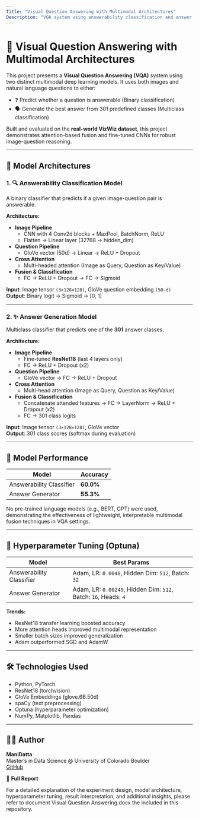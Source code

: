 ```yaml
---
Title: "Visual Question Answering with Multimodal Architectures"
Description: "VQA system using answerability classification and answer generation models on the VizWiz dataset"
---
```


# 🤖 Visual Question Answering with Multimodal Architectures

This project presents a **Visual Question Answering (VQA)** system using two distinct multimodal deep learning models. It uses both images and natural language questions to either:
- ❓ Predict whether a question is answerable (Binary classification)
- 🗣️ Generate the best answer from 301 predefined classes (Multiclass classification)

Built and evaluated on the **real-world VizWiz dataset**, this project demonstrates attention-based fusion and fine-tuned CNNs for robust image-question reasoning.

---

## 🧠 Model Architectures

### 1. 🔍 Answerability Classification Model

A binary classifier that predicts if a given image-question pair is answerable.

**Architecture:**

- **Image Pipeline**
  - CNN with 4 Conv2d blocks + MaxPool, BatchNorm, ReLU
  - Flatten → Linear layer (32768 → hidden_dim)
- **Question Pipeline**
  - GloVe vector (50d) → Linear → ReLU + Dropout
- **Cross Attention**
  - Multi-headed attention (Image as Query, Question as Key/Value)
- **Fusion & Classification**
  - FC → ReLU + Dropout → FC → Sigmoid

**Input**: Image tensor `(3×128×128)`, GloVe question embedding `(50-d)`  
**Output**: Binary logit → Sigmoid → [0, 1]

---

### 2. ✨ Answer Generation Model

Multiclass classifier that predicts one of the **301** answer classes.

**Architecture:**

- **Image Pipeline**
  - Fine-tuned **ResNet18** (last 4 layers only)
  - FC → ReLU + Dropout (x2)
- **Question Pipeline**
  - GloVe vector → FC → ReLU + Dropout
- **Cross Attention**
  - Multi-head attention (Image as Query, Question as Key/Value)
- **Fusion & Classification**
  - Concatenate attended features → FC → LayerNorm → ReLU + Dropout (x2)
  - FC → 301 class logits

**Input**: Image tensor `(3×128×128)`, GloVe vector  
**Output**: 301 class scores (softmax during evaluation)

---

## 🧪 Model Performance

| Model                    | Accuracy |
|--------------------------|----------|
| Answerability Classifier | **60.0%** |
| Answer Generator         | **55.3%** |


No pre-trained language models (e.g., BERT, GPT) were used, demonstrating the effectiveness of lightweight, interpretable multimodal fusion techniques in VQA settings.

---

## 🔧 Hyperparameter Tuning (Optuna)

| Model                    | Best Params |
|--------------------------|-------------|
| Answerability Classifier | Adam, LR: `0.0048`, Hidden Dim: `512`, Batch: `32` |
| Answer Generator         | Adam, LR: `0.00249`, Hidden Dim: `512`, Batch: `16`, Heads: `4` |

**Trends:**
- ResNet18 transfer learning boosted accuracy
- More attention heads improved multimodal representation
- Smaller batch sizes improved generalization
- Adam outperformed SGD and AdamW

---

## 🛠️ Technologies Used

- Python, PyTorch
- ResNet18 (torchvision)
- GloVe Embeddings (glove.6B.50d)
- spaCy (text preprocessing)
- Optuna (hyperparameter optimization)
- NumPy, Matplotlib, Pandas

---

## 🧑‍💻 Author

**ManiDatta**  
Master’s in Data Science @ University of Colorado Boulder  
[GitHub](https://github.com/Manidatta1)


📄 **Full Report**

For a detailed explanation of the experiment design, model architecture, hyperparameter tuning, result interpretation, and additional insights, please refer to document Visual Question Answering.docx the included in this repository.


